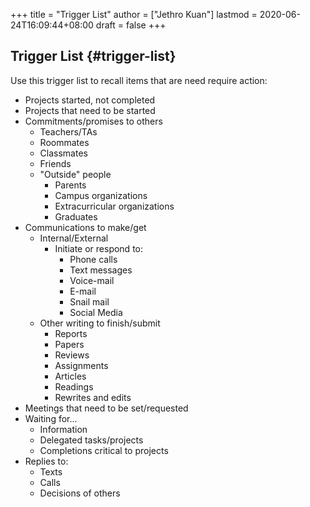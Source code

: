 +++
title = "Trigger List"
author = ["Jethro Kuan"]
lastmod = 2020-06-24T16:09:44+08:00
draft = false
+++

## Trigger List {#trigger-list}

Use this trigger list to recall items that are need require action:

- Projects started, not completed
- Projects that need to be started
- Commitments/promises to others
  - Teachers/TAs
  - Roommates
  - Classmates
  - Friends
  - "Outside" people
    - Parents
    - Campus organizations
    - Extracurricular organizations
    - Graduates
- Communications to make/get
  - Internal/External
    - Initiate or respond to:
      - Phone calls
      - Text messages
      - Voice-mail
      - E-mail
      - Snail mail
      - Social Media
  - Other writing to finish/submit
    - Reports
    - Papers
    - Reviews
    - Assignments
    - Articles
    - Readings
    - Rewrites and edits
- Meetings that need to be set/requested
- Waiting for...
  - Information
  - Delegated tasks/projects
  - Completions critical to projects
- Replies to:
  - Texts
  - Calls
  - Decisions of others
